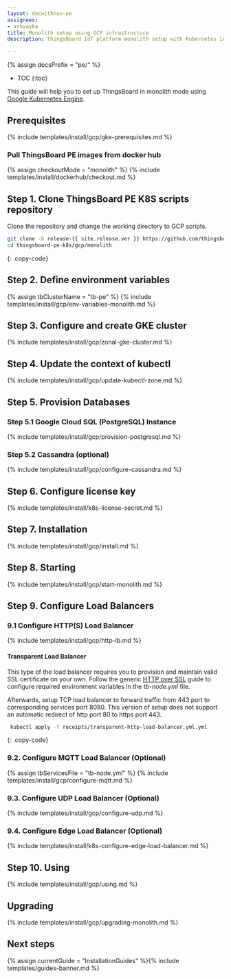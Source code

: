 ```yaml
---
layout: docwithnav-pe
assignees:
- ashvayka
title: Monolith setup using GCP infrastructure 
description: ThingsBoard IoT platform monolith setup with Kubernetes in GKE

---
```


{% assign docsPrefix = "pe/" %}

* TOC
{:toc}

This guide will help you to set up ThingsBoard in monolith mode using [Google Kubernetes Engine](https://cloud.google.com/kubernetes-engine). 

## Prerequisites

{% include templates/install/gcp/gke-prerequisites.md %}

### Pull ThingsBoard PE images from docker hub

{% assign checkoutMode = "monolith" %}
{% include templates/install/dockerhub/checkout.md %}

## Step 1. Clone ThingsBoard PE K8S scripts repository

Clone the repository and change the working directory to GCP scripts.

```bash
git clone -b release-{{ site.release.ver }} https://github.com/thingsboard/thingsboard-pe-k8s.git --depth 1
cd thingsboard-pe-k8s/gcp/monolith
```
{: .copy-code}

## Step 2. Define environment variables

{% assign tbClusterName = "tb-pe" %}
{% include templates/install/gcp/env-variables-monolith.md %}

## Step 3. Configure and create GKE cluster

{% include templates/install/gcp/zonal-gke-cluster.md %}

## Step 4. Update the context of kubectl

{% include templates/install/gcp/update-kubectl-zone.md %}

## Step 5. Provision Databases

### Step 5.1 Google Cloud SQL (PostgreSQL) Instance

{% include templates/install/gcp/provision-postgresql.md %}

### Step 5.2 Cassandra (optional)

{% include templates/install/gcp/configure-cassandra.md %}

## Step 6. Configure license key

{% include templates/install/k8s-license-secret.md %}

## Step 7. Installation

{% include templates/install/gcp/install.md %}

## Step 8. Starting

{% include templates/install/gcp/start-monolith.md %}

## Step 9. Configure Load Balancers

### 9.1 Configure HTTP(S) Load Balancer

{% include templates/install/gcp/http-lb.md %}

#### Transparent Load Balancer

This type of the load balancer requires you to provision and maintain valid SSL certificate on your own.
Follow the generic [HTTP over SSL](/thingsboard-learning/docs/{{docsPrefix}}user-guide/ssl/http-over-ssl/#ssl-configuration-using-pem-certificates-file) guide
to configure required environment variables in the *tb-node.yml* file.

Afterwards, setup TCP load balancer to forward traffic from 443 port to corresponding services port 8080.
This version of setup does not support an automatic redirect of http port 80 to https port 443.

```bash
 kubectl apply -f receipts/transparent-http-load-balancer.yml.yml
```
{: .copy-code}


### 9.2. Configure MQTT Load Balancer (Optional)

{% assign tbServicesFile = "tb-node.yml" %}
{% include templates/install/gcp/configure-mqtt.md %}

### 9.3. Configure UDP Load Balancer (Optional)

{% include templates/install/gcp/configure-udp.md %}

### 9.4. Configure Edge Load Balancer (Optional)

{% include templates/install/k8s-configure-edge-load-balancer.md %}

## Step 10. Using

{% include templates/install/gcp/using.md %}

## Upgrading

{% include templates/install/gcp/upgrading-monolith.md %}

## Next steps

{% assign currentGuide = "InstallationGuides" %}{% include templates/guides-banner.md %}
